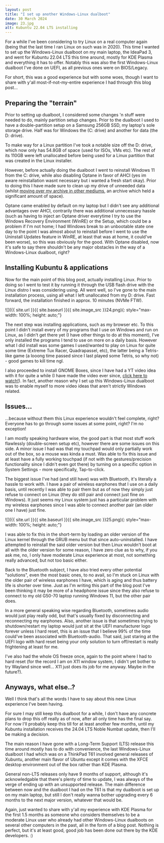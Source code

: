 ```yaml
---
layout: post
title: "I set up another Windows-Linux dualboot"
date: 30 March 2024
image: 23.jpg
alt: Kubuntu 22.04 LTS installing
---
```

For a while I've been considering to try Linux on a real computer again (being that the last time I ran Linux on such was in 2020). This time I wanted to set up the Windows-Linux dualboot on my main laptop, the IdeaPad 3, and went for Kubuntu 22.04 LTS this time around, mostly for KDE Plasma and everything it has to offer. Notably this was also the first Windows-Linux dualboot I've done on UEFI, as all previous ones were on BIOS/Legacy.

For short, this was a good experience but with some woes, though I want to share with y'all most-if-not-my-entire experience I had through this blog post...

## Preparing the "terrain"
Prior to setting up dualboot, I considered some changes 'n stuff were needed to do, mainly partition setup changes. Prior to the dualboot I used to have a double-partition setup on a Samsung 256GB SSD, my laptop's sole storage drive. Half was for Windows the (C: drive) and another for data (the D: drive).

To make way for a Linux partition I've took a notable size off the D: drive, which now only has 54.8GB of space (used for ISOs, VMs etc). The rest of its 110GB were left unallocated before being used for a Linux partition that was created in the Linux installer.

However, before actually doing the dualboot I went to reinstall Windows 11 from the C: drive, while also disabling Optane in favor of AHCI (yes im aware reinstallation wasnt necessary but i wanted a fresh start okay). Prior to doing this I have made sure to clean up my drive of unneeded data (whilst [moving over my archive in other mediums][1], an archive which held a significant amount of space).

Optane came enabled by default on my laptop but I didn't see any additional advantages over AHCI, contrarily there was additional unnecessary hassle (such as having to inject an Optane driver everytime I try to use the Windows Recovery Environment (WinRE) or the Setup, which could be a problem if I'm not home; I had Windows break to an unbootable state one day to the point I was almost about to reinstall before I went to use the Uninstall Updates feature in WinRE, at least that was at home, it could've been worse), so this was obviously for the good. With Optane disabled, now it's safe to say there shouldn't be any major obstacles in the way of a Windows-Linux dualboot, right?

## Installing Kubuntu & applications
Now for the main point of this blog post, actually installing Linux. Prior to doing so I went to test it by running it through the USB flash drive with the Linux distro I was considering using. All went well, so I've gone to the main installation process, using all what I left unallocated from my D: drive. Fast forward, the installation finished in approx. 10 minutes (NVMe FTW).

![]({{ site.url }}{{ site.baseurl }}{{ site.image_src }}24.png){: style="max-width: 100%; height: auto;"}

The next step was installing applications, such as my browser etc. To this point I didn't install every of my programs that I use on Windows and run on Linux, as I didn't get there yet (I have other things to do at this moment), I've only installed the programs I tend to use on more on a daily basis. However what I did install was some games I used/wanted to play on Linux for quite some time (Extreme Tux Racer, Quadrapassel, etc), the latter being a Tetris-like game (a looong time passed since I last played some Tetris, so why not) - good games to kill time ngl.

I also proceeded to install GNOME Boxes, since I have had a YT video idea with it for quite a while (I have made the video ever since, [click here to watch!][3]). In fact, another reason why I set up this Windows-Linux dualboot was to enable myself to more video ideas that aren't strictly Windows related.

## Issues...
...because without them this Linux experience wouldn't feel complete, right? Everyone has to go through some issues at some point, right? I'm no exception!

I am mostly speaking hardware wise, the good part is that most stuff work flawlessly (double-screen setup etc), however there are some issues on this side. A minor issue I had was that my touchpad would only partially work out of the box, so a mouse was kinda a must. Was able to fix this issue and at least have a fully working touchpad (if not with the gestures/precision functionality since I didn't even got there) by turning on a specific option in System Settings - more specifically, Tap-to-click.

The biggest issue I've had (and still have) was with Bluetooth, it's literally a hassle to work with. I have a pair of wireless earphones that I use on a daily basis, until recently I was able to pair them but as of now they simply just refuse to connect on Linux (they do still pair and connect just fine on Windows). It just seems my Linux system just has a particular problem with my wireless earphones since I was able to connect another pair (an older one I have) just fine.

![]({{ site.url }}{{ site.baseurl }}{{ site.image_src }}25.png){: style="max-width: 100%; height: auto;"}

I was able to fix this in the short-term by loading an older version of the Linux kernel through the GRUB menu but that since auto-uninstalled. I have attempted to reinstall the said older version but then Linux wouldn't boot at all with the older version for some reason, I have zero clue as to why, if you ask me, no, I only have moderate Linux experience at most, not something really advanced, but not too basic either.

Back to the Bluetooth subject, I have also tried every other potential "solutions", even the most basic ones, to no avail, so I'm stuck on Linux with the older pair of wireless earphones I have, which is aging and thus battery life is shorter over time. Just as I'm writing this part of the blog post I've been thinking it may be more of a headphone issue since they also refuse to connect to my old G50-70 laptop running Windows 11, but the other pair does.

In a more general speaking wise regarding Bluetooth, sometimes audio would just play really odd, but that's usually fixed by disconnecting and reconnecting my earphones. Also, another issue is that sometimes trying to shutdown/restart my laptop would just sit at the UEFI manufacturer logo forever unless I hard reset, this is an issue that I believe 99% of the time could've been associated with Bluetooth-audio. That said, just staring at the UEFI logo with hard reset being your only solution to turn off/restart is really frightening at least for me.

I've also had the whole OS freeze once, again to the point where I had to hard reset (for the record I am on X11 window system, I didn't yet bother to try Wayland since well... X11 just does its job for me anyway. Maybe in the future?).

## Anyways, what else..?
Well I think that's all the words I have to say about this new Linux experience I've been having.

For sure I may still keep this dualboot for a while, I don't have any concrete plans to drop this off really as of now, after all only time has the final say. For now I'll probably keep this till for at least another few months, until my Kubuntu installation receives the 24.04 LTS Noble Numbat update, then I'll be making a decision.

The main reason I have gone with a Long-Term Support (LTS) release this time around mostly has to do with convenience, the last Windows-Linux dualboot I had which was on a ThinkPad T61 involved general releases of Xubuntu, another main flavor of Ubuntu except it comes with the XFCE desktop environment out of the box rather than KDE Plasma.

General non-LTS releases only have 9 months of support, although it's acknowledgable that there's plenty of time to update, I was always of the verge of ending up with an unsupported release. The main difference between now and the dualboot I had on the T61 is that my dualboot is set up on my main laptop, but still I don't really wanna bother upgrading every 6 months to the next major version, whatever that would be.

Again, just wanted to share with y'all my experience with KDE Plasma for the first 1.5 months as someone who considers themselves to be a moderate Linux user who already had other Windows-Linux dualboots on several other computers in the past, all in the form of a blog post. Nothing is perfect, but it's at least good, good job has been done out there by the KDE developers. :)

[1]: /blog/2024/01/02/finding-new-place-for-personal-data-archive.html
[2]: https://github.com/ungoogled-software/ungoogled-chromium
[3]: https://www.youtube.com/watch?v=uqPx0zHH028
